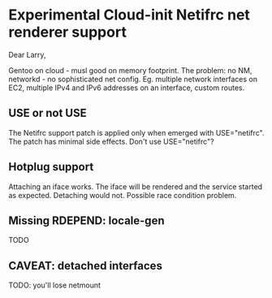 # Experimental Cloud-init Netifrc net renderer support
Dear Larry,

Gentoo on cloud - musl good on memory footprint. The problem: no NM, networkd -
no sophisticated net config. Eg. multiple network interfaces on EC2, multiple
IPv4 and IPv6 addresses on an interface, custom routes.

## USE or not USE
The Netifrc support patch is applied only when emerged with USE="netifrc". The
patch has minimal side effects. Don't use USE="netifrc"?

## Hotplug support
Attaching an iface works. The iface will be rendered and the service started as
expected. Detaching would not. Possible race condition problem.

## Missing RDEPEND: locale-gen
TODO

## CAVEAT: detached interfaces
TODO: you'll lose netmount
